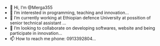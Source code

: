 - 👋 Hi, I’m @Merga355
- 👀 I’m interested in programming, teaching and innovation...
- 🌱 I’m currently working at Ethiopian defence University at possition of senior technical assistant ...
- 💞️ I’m looking to collaborate on developing softwares, website and being participate in innovation...
- 📫 How to reach me phone: 0913392804...

<!---
Merga355/Merga355 is a ✨ special ✨ repository because its `README.md` (this file) appears on your GitHub profile.
You can click the Preview link to take a look at your changes.
--->
